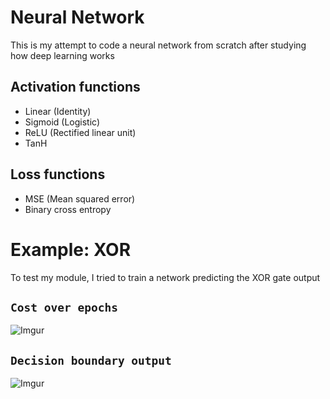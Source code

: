 # Neural Network
This is my attempt to code a neural network from scratch after studying how deep learning works

## Activation functions
* Linear (Identity)
* Sigmoid (Logistic)
* ReLU (Rectified linear unit)
* TanH

## Loss functions
* MSE (Mean squared error)
* Binary cross entropy

# Example: XOR
To test my module, I tried to train a network predicting the XOR gate output

## `Cost over epochs`
![Imgur](https://i.imgur.com/VXcARZu.png)

## `Decision boundary output`
![Imgur](https://i.imgur.com/wLL6cOD.png)
